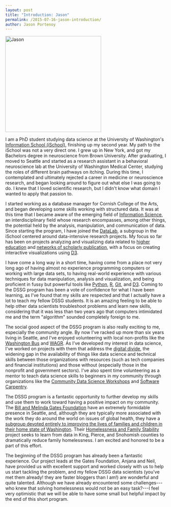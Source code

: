 ```yaml
---
layout: post
title: "Introduction: Jason"
permalink: /2015-07-16-jason-introduction/
author: Jason Portenoy
---
```


<img src="../images/jason-headshot.jpg" alt="Jason" style="width:300px;">

I am a PhD student studying data science at the University of Washington's [Information School (iSchool)](https://ischool.uw.edu/), finishing up my second year. My path to the iSchool was not a very direct one. I grew up in New York, and got my Bachelors degree in neuroscience from Brown University. After graduating, I moved to Seattle and started as a research assistant in a behavioral neuroscience lab at the University of Washington Medical Center, studying the roles of different brain pathways on itching. During this time, I contemplated and ultimately rejected a career in medicine or neuroscience research, and began looking around to figure out what else I was going to do. I knew that I loved scientific research, but I didn't know what domain I wanted to apply that passion to.

I started working as a database manager for Cornish College of the Arts, and began developing some skills working with structured data. It was at this time that I became aware of the emerging field of [Information Science](https://en.wikipedia.org/wiki/Information_science), an interdisciplinary field whose research encompasses, among other things, the potential held by the analysis, manipulation, and communication of data. Since starting the program, I have joined the [DataLab](https://datalab.ischool.uw.edu/), a subgroup in the iSchool centered around data-intensive research projects. My focus so far has been on projects analyzing and visualizing data related to [higher education](http://coursector.org/) and [networks of scholarly publication](http://cse512-15s.github.io/fp-jporteno-mraza/), with a focus on creating interactive visualizations using [D3](http://d3js.org/).

I have come a long way in a short time, having come from a place not very long ago of having almost no experience programming computers or working with large data sets, to having real-world experience with various techniques for data manipulation, analysis and visualization, and being proficient in fussy but powerful tools like [Python](https://www.python.org/), [R](http://www.r-project.org/), [Git](https://git-scm.com/), and [D3](http://d3js.org/). Coming to the DSSG program has been a vote of confidence for what I have been learning, as I've found that my skills are respected and that I actually have a lot to teach my fellow DSSG students. It is an amazing feeling to be able to help other data scientists troubleshoot problems and learn new skills, considering that it was less than two years ago that computers intimidated me and the term "algorithm" sounded completely foreign to me.

The social good aspect of the DSSG program is also really exciting to me, especially the community angle. By now I've racked up more than six years living in Seattle, and I've enjoyed volunteering with local non-profits like the [Washington Bus](http://washingtonbus.org/) and [WAGR](http://wagunresponsibility.org/). As I've developed my interest in data science, I've worked on projects with them that address the [digital divide](https://en.wikipedia.org/wiki/Digital_divide), the widening gap in the availability of things like data science and technical skills between those organizations with resources (such as tech companies and financial institutions) and those without (especially those in the nonprofit and government sectors). I've also spent time volunteering as a mentor to teach data science skills to beginners in my community through organizations like the [Community Data Science Workshops](http://wiki.communitydata.cc/Community_Data_Science_Workshops) and [Software Carpentry](https://software-carpentry.org/).

The DSSG program is a fantastic opportunity to further develop my skills and use them to work toward having a positive impact on my community. The [Bill and Melinda Gates Foundation](http://www.gatesfoundation.org/) have an extremely formidable presence in Seattle, and, although they are typically more associated with the work they do around the world on issues of global health, they have a [subgroup devoted entirely to improving the lives of families and children in their home state of Washington](http://www.gatesfoundation.org/What-We-Do/US-Program/Washington-State). Their [Homelessness and Family Stability](http://www.gatesfoundation.org/What-We-Do/US-Program/Washington-State/Homelessness-and-Family-Stability) project seeks to learn from data in King, Pierce, and Snohomish counties to dramatically reduce family homelessness. I am excited and honored to be a part of this effort.

The beginning of the DSSG program has already been a fantastic experience. Our project leads at the Gates Foundation, Anjana and Neil, have provided us with excellent support and worked closely with us to help us start tackling the problem, and my fellow DSSG data scientists (you've met them already! they are faster bloggers than I am!) are wonderful and quite talented. Although we have already encountered some challenges---who knew that solving homelessness would not be an easy task?---I feel very optimistic that we will be able to have some small but helpful impact by the end of this short program.
